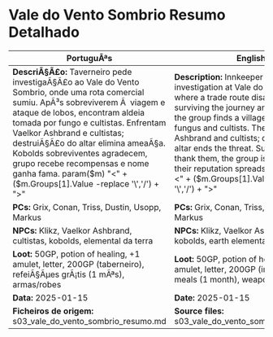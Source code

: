 ﻿# Vale do Vento Sombrio  Resumo Detalhado

| PortuguÃªs | English |
|-----------|---------|
| **DescriÃ§Ã£o:** Taverneiro pede investigaÃ§Ã£o ao Vale do Vento Sombrio, onde uma rota comercial sumiu. ApÃ³s sobreviverem Ã  viagem e ataque de lobos, encontram aldeia tomada por fungo e cultistas. Enfrentam Vaelkor Ashbrand e cultistas; destruiÃ§Ã£o do altar elimina ameaÃ§a. Kobolds sobreviventes agradecem, grupo recebe recompensas e nome ganha fama. param($m) "<" + ($m.Groups[1].Value -replace '\\','/') + ">"  | **Description:** Innkeeper requests an investigation at Vale do Vento Sombrio, where a trade route disappeared. After surviving the journey and wolf attack, the group finds a village overtaken by fungus and cultists. They face Vaelkor Ashbrand and cultists; destroying the altar ends the threat. Surviving kobolds thank them, the group is rewarded and their reputation spreads. param($m) "<" + ($m.Groups[1].Value -replace '\\','/') + ">"  |
| **PCs:** Grix, Conan, Triss, Dustin, Usopp, Markus | **PCs:** Grix, Conan, Triss, Dustin, Usopp, Markus |
| **NPCs:** Klikz, Vaelkor Ashbrand, cultistas, kobolds, elemental da terra | **NPCs:** Klikz, Vaelkor Ashbrand, cultists, kobolds, earth elemental |
| **Loot:** 50GP, potion of healing, +1 amulet, letter, 200GP (taberneiro), refeiÃ§Ãµes grÃ¡tis (1 mÃªs), armas/robes | **Loot:** 50GP, potion of healing, +1 amulet, letter, 200GP (innkeeper), free meals (1 month), weapons/robes |
| **Data:** 2025-01-15 | **Date:** 2025-01-15 |
| **Ficheiros de origem:** s03_vale_do_vento_sombrio_resumo.md | **Source files:** s03_vale_do_vento_sombrio_resumo.md |

























